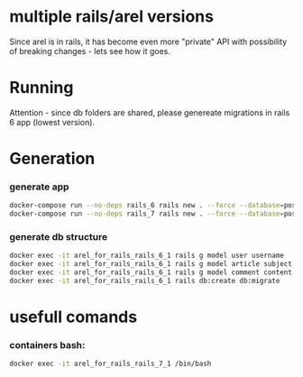 # multiple rails/arel versions
Since arel is in rails, it has become even more "private" API with possibility of breaking changes - lets see how it goes.

# Running
Attention - since db folders are shared, please genereate migrations in rails 6 app (lowest version).

# Generation
### generate app
```bash
docker-compose run --no-deps rails_6 rails new . --force --database=postgresql --api --skip-test
docker-compose run --no-deps rails_7 rails new . --force --database=postgresql --api --skip-test
```
### generate db structure
```bash
docker exec -it arel_for_rails_rails_6_1 rails g model user username
docker exec -it arel_for_rails_rails_6_1 rails g model article subject body:text
docker exec -it arel_for_rails_rails_6_1 rails g model comment content
docker exec -it arel_for_rails_rails_6_1 rails db:create db:migrate
```
# usefull comands
### containers bash:
```bash
docker exec -it arel_for_rails_rails_7_1 /bin/bash
```

